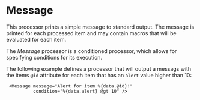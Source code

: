 Message
=======

This processor prints a simple message to standard output. The message
is printed for each processed item and may contain macros that will be
evaluated for each item.

The *Message* processor is a conditioned processor, which allows for
specifying conditions for its execution.

The following example defines a processor that will output a messags with
the items `@id` attribute for each item that has an `alert` value higher
than 10:

     <Message message="Alert for item %{data.@id}!"
              condition="%{data.alert} @gt 10" />
